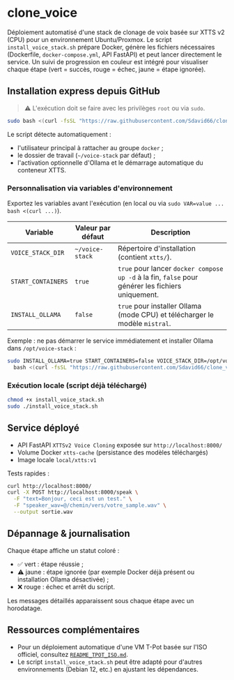 # clone_voice

Déploiement automatisé d'une stack de clonage de voix basée sur XTTS v2 (CPU) pour un environnement Ubuntu/Proxmox.
Le script `install_voice_stack.sh` prépare Docker, génère les fichiers nécessaires (Dockerfile, `docker-compose.yml`, API FastAPI) et peut lancer directement le service.
Un suivi de progression en couleur est intégré pour visualiser chaque étape (vert = succès, rouge = échec, jaune = étape ignorée).

## Installation express depuis GitHub

> ⚠️ L'exécution doit se faire avec les privilèges `root` ou via `sudo`.

```bash
sudo bash <(curl -fsSL "https://raw.githubusercontent.com/Sdavid66/clone_voice/main/install_voice_stack.sh?nocache=$(date +%s)")
```

Le script détecte automatiquement :
- l'utilisateur principal à rattacher au groupe `docker` ;
- le dossier de travail (`~/voice-stack` par défaut) ;
- l'activation optionnelle d'Ollama et le démarrage automatique du conteneur XTTS.

### Personnalisation via variables d'environnement

Exportez les variables avant l'exécution (en local ou via `sudo VAR=value ... bash <(curl ...)`).

| Variable | Valeur par défaut | Description |
| --- | --- | --- |
| `VOICE_STACK_DIR` | `~/voice-stack` | Répertoire d'installation (contient `xtts/`). |
| `START_CONTAINERS` | `true` | `true` pour lancer `docker compose up -d` à la fin, `false` pour générer les fichiers uniquement. |
| `INSTALL_OLLAMA` | `false` | `true` pour installer Ollama (mode CPU) et télécharger le modèle `mistral`. |

Exemple : ne pas démarrer le service immédiatement et installer Ollama dans `/opt/voice-stack` :

```bash
sudo INSTALL_OLLAMA=true START_CONTAINERS=false VOICE_STACK_DIR=/opt/voice-stack \
  bash <(curl -fsSL "https://raw.githubusercontent.com/Sdavid66/clone_voice/main/install_voice_stack.sh?nocache=$(date +%s)")
```

### Exécution locale (script déjà téléchargé)

```bash
chmod +x install_voice_stack.sh
sudo ./install_voice_stack.sh
```

## Service déployé

- API FastAPI `XTTSv2 Voice Cloning` exposée sur `http://localhost:8000/`
- Volume Docker `xtts-cache` (persistance des modèles téléchargés)
- Image locale `local/xtts:v1`

Tests rapides :

```bash
curl http://localhost:8000/
curl -X POST http://localhost:8000/speak \
  -F "text=Bonjour, ceci est un test." \
  -F "speaker_wav=@/chemin/vers/votre_sample.wav" \
  --output sortie.wav
```

## Dépannage & journalisation

Chaque étape affiche un statut coloré :
- ✅ vert : étape réussie ;
- ⚠️ jaune : étape ignorée (par exemple Docker déjà présent ou installation Ollama désactivée) ;
- ❌ rouge : échec et arrêt du script.

Les messages détaillés apparaissent sous chaque étape avec un horodatage.

## Ressources complémentaires

- Pour un déploiement automatique d'une VM T-Pot basée sur l'ISO officiel, consultez [`README_TPOT_ISO.md`](README_TPOT_ISO.md).
- Le script `install_voice_stack.sh` peut être adapté pour d'autres environnements (Debian 12, etc.) en ajustant les dépendances.
